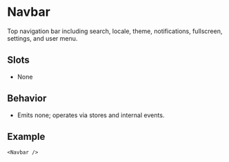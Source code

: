 # Navbar

Top navigation bar including search, locale, theme, notifications, fullscreen, settings, and user menu.

## Slots
- None

## Behavior
- Emits none; operates via stores and internal events.

## Example
```vue
<Navbar />
```
